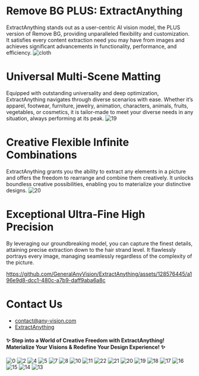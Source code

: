 # Remove BG PLUS: ExtractAnything   
ExtractAnything stands out as a user-centric AI vision model, the PLUS version of Remove BG, providing unparalleled flexibility and customization. It satisfies every content extraction need you may have from images and achieves significant advancements in functionality, performance, and efficiency. 
![cloth](https://github.com/GeneralAnyVision/ExtractAnything/assets/128576445/f45ff469-e32e-4297-ab92-95d6823daae5)

# Universal Multi-Scene Matting 
Equipped with outstanding universality and deep optimization, ExtractAnything navigates through diverse scenarios with ease. Whether it’s apparel, footwear, furniture, jewelry, animation, characters, animals, fruits, vegetables, or cosmetics, it is tailor-made to meet your diverse needs in any situation, always performing at its peak.
![19](https://github.com/GeneralAnyVision/ExtractAnything/assets/128576445/85bbbbd3-0405-4030-9428-e29ec8c49f74)

# Creative Flexible Infinite Combinations 
ExtractAnything grants you the ability to extract any elements in a picture and offers the freedom to rearrange and combine them creatively. It unlocks boundless creative possibilities, enabling you to materialize your distinctive designs.
![20](https://github.com/GeneralAnyVision/ExtractAnything/assets/128576445/ace40cea-a7c2-40f0-98f9-03095e331ce1)

# Exceptional Ultra-Fine High Precision
By leveraging our groundbreaking model, you can capture the finest details, attaining precise extraction down to the hair strand level. It flawlessly portrays every image, managing seamlessly regardless of the complexity of the picture.

https://github.com/GeneralAnyVision/ExtractAnything/assets/128576445/a196e9d8-dcc1-480c-a7b9-daff9aba6a8c

# Contact Us
* contact@any-vision.com
* [ExtractAnything](https://www.extract-anything.com/)

#### ✨ Step into a World of Creative Freedom with ExtractAnything! Materialize Your Visions & Redefine Your Design Experience! ✨

![0](https://github.com/GeneralAnyVision/ExtractAnything/assets/128576445/c4a9eb68-e89c-4ddc-a78e-831a9781304b)
![2](https://github.com/GeneralAnyVision/ExtractAnything/assets/128576445/bd3201d7-6a2b-4a74-8c70-a18105cbc678)
![4](https://github.com/GeneralAnyVision/ExtractAnything/assets/128576445/285f563f-dd6c-42a9-987c-610eacfd1f6d)
![5](https://github.com/GeneralAnyVision/ExtractAnything/assets/128576445/2ef8ede1-d379-4104-967f-4af4c9766aae)
![7](https://github.com/GeneralAnyVision/ExtractAnything/assets/128576445/03aa940a-a2ae-4d93-bfd0-82d322011887)
![8](https://github.com/GeneralAnyVision/ExtractAnything/assets/128576445/344f6778-e5be-4c38-bff0-194d326ad855)
![10](https://github.com/GeneralAnyVision/ExtractAnything/assets/128576445/43aefc78-a9a4-459f-bd59-d1b48e4a9497)
![11](https://github.com/GeneralAnyVision/ExtractAnything/assets/128576445/2a5b31de-9664-4069-ac1d-37fc9c6de371)
![22](https://github.com/GeneralAnyVision/ExtractAnything/assets/128576445/bcf422e8-5f6d-4eb0-9fac-362fad50700d)
![21](https://github.com/GeneralAnyVision/ExtractAnything/assets/128576445/d98a24da-6493-4c59-9994-c12ea57b5438)
![20](https://github.com/GeneralAnyVision/ExtractAnything/assets/128576445/501d0b8e-8d59-43b2-a5e1-00f8e662d74e)
![19](https://github.com/GeneralAnyVision/ExtractAnything/assets/128576445/18a848cb-c731-419c-a4fb-eedf2c702a73)
![18](https://github.com/GeneralAnyVision/ExtractAnything/assets/128576445/60c6a3ad-e552-4bb8-8777-27add93be33c)
![17](https://github.com/GeneralAnyVision/ExtractAnything/assets/128576445/86243008-8e9e-4516-9133-7d16d920ca17)
![16](https://github.com/GeneralAnyVision/ExtractAnything/assets/128576445/9946b947-f3de-45ea-98b3-b03200f1e5d9)
![15](https://github.com/GeneralAnyVision/ExtractAnything/assets/128576445/20d48db4-bd20-4d78-9138-58c885ad6b2d)
![14](https://github.com/GeneralAnyVision/ExtractAnything/assets/128576445/bb2e0abe-25eb-4d8e-8db1-ea4ffbc63586)
![13](https://github.com/GeneralAnyVision/ExtractAnything/assets/128576445/3302540d-0eae-45e4-839a-18d62547f6c5)










